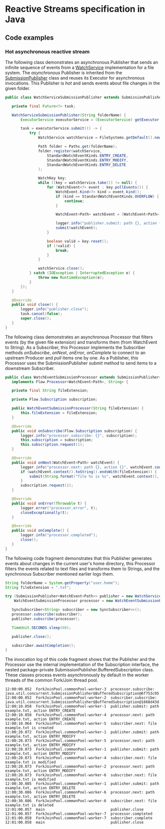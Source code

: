 # Reactive Streams specification in Java


## Code examples


### Hot asynchronous reactive stream

The following class demonstrates an asynchronous Publisher that sends an infinite sequence of events from a [WatchService](https://docs.oracle.com/en/java/javase/17/docs/api/java.base/java/nio/file/WatchService.html) implementation for a file system. The _asynchronous_ Publisher is inherited from the [SubmissionPublisher](https://docs.oracle.com/en/java/javase/17/docs/api/java.base/java/util/concurrent/SubmissionPublisher.html) class and reuses its Executor for asynchronous invocations. This Publisher is _hot_ and sends events about file changes in the given folder.


```java
public class WatchServiceSubmissionPublisher extends SubmissionPublisher<WatchEvent<Path>> {

   private final Future<?> task;

   WatchServiceSubmissionPublisher(String folderName) {
       ExecutorService executorService = (ExecutorService) getExecutor();

       task = executorService.submit(() -> {
           try {
               WatchService watchService = FileSystems.getDefault().newWatchService();

               Path folder = Paths.get(folderName);
               folder.register(watchService,
                   StandardWatchEventKinds.ENTRY_CREATE,
                   StandardWatchEventKinds.ENTRY_MODIFY,
                   StandardWatchEventKinds.ENTRY_DELETE
               );

               WatchKey key;
               while ((key = watchService.take()) != null) {
                   for (WatchEvent<?> event : key.pollEvents()) {
                       WatchEvent.Kind<?> kind = event.kind();
                       if (kind == StandardWatchEventKinds.OVERFLOW) {
                           continue;
                       }

                       WatchEvent<Path> watchEvent = (WatchEvent<Path>) event;

                       logger.info("publisher.submit: path {}, action {}", watchEvent.context(), watchEvent.kind());
                       submit(watchEvent);
                   }

                   boolean valid = key.reset();
                   if (!valid) {
                       break;
                   }
               }

               watchService.close();
           } catch (IOException | InterruptedException e) {
               throw new RuntimeException(e);
           }
       });
   }

   @Override
   public void close() {
       logger.info("publisher.close");
       task.cancel(false);
       super.close();
   }
}
```


The following class demonstrates an asynchronous Processor that filters events (by the given file extension) and transforms them (from WatchEvent to String). As a Subscriber, this Processor implements the Subscriber methods _onSubscribe_, _onNext_, _onError_, _onComplete_ to connect to an upstream Producer and _pull_ items one by one. As a Publisher, this Processor uses the SubmissionPublisher _submit_ method to send items to a downstream Subscriber.


```java
public class WatchEventSubmissionProcessor extends SubmissionPublisher<String>
   implements Flow.Processor<WatchEvent<Path>, String> {

   private final String fileExtension;

   private Flow.Subscription subscription;

   public WatchEventSubmissionProcessor(String fileExtension) {
       this.fileExtension = fileExtension;
   }

   @Override
   public void onSubscribe(Flow.Subscription subscription) {
       logger.info("processor.subscribe: {}", subscription);
       this.subscription = subscription;
       this.subscription.request(1);
   }

   @Override
   public void onNext(WatchEvent<Path> watchEvent) {
       logger.info("processor.next: path {}, action {}", watchEvent.context(), watchEvent.kind());
       if (watchEvent.context().toString().endsWith(fileExtension)) {
           submit(String.format("file %s is %s", watchEvent.context(), decode(watchEvent.kind())));
       }
       subscription.request(1);
   }

   @Override
   public void onError(Throwable t) {
       logger.error("processor.error", t);
       closeExceptionally(t);
   }

   @Override
   public void onComplete() {
       logger.info("processor.completed");
       close();
   }
}
```


The following code fragment demonstrates that this Publisher generates events about changes in the current user's home directory, this Processor filters the events related to text files and transforms them to Strings, and the synchronous Subscriber mentioned earlier logs them.


```java
String folderName = System.getProperty("user.home");
String fileExtension = ".txt";

try (SubmissionPublisher<WatchEvent<Path>> publisher = new WatchServiceSubmissionPublisher(folderName);
    WatchEventSubmissionProcessor processor = new WatchEventSubmissionProcessor(fileExtension)) {

   SyncSubscriber<String> subscriber = new SyncSubscriber<>();
   processor.subscribe(subscriber);
   publisher.subscribe(processor);

   TimeUnit.SECONDS.sleep(60);

   publisher.close();

   subscriber.awaitCompletion();
}
```


The invocation log of this code fragment shows that the Publisher and the Processor use the internal implementation of the Subscription interface, the nested package-private SubmissionPublisher.BufferedSubscription class. These classes process events asynchronously by default in the worker threads of the common Fork/Join thread pool.


```
12:00:00.052  ForkJoinPool.commonPool-worker-3  processor.subscribe: java.util.concurrent.SubmissionPublisher$BufferedSubscription@6f753c95
12:00:00.052  ForkJoinPool.commonPool-worker-2  subscriber.subscribe: java.util.concurrent.SubmissionPublisher$BufferedSubscription@1668d43d
12:00:10.058  ForkJoinPool.commonPool-worker-1  publisher.submit: path example.txt, action ENTRY_CREATE
12:00:10.058  ForkJoinPool.commonPool-worker-4  processor.next: path example.txt, action ENTRY_CREATE
12:00:10.064  ForkJoinPool.commonPool-worker-5  subscriber.next: file example.txt is created
12:00:20.072  ForkJoinPool.commonPool-worker-1  publisher.submit: path example.txt, action ENTRY_MODIFY
12:00:20.073  ForkJoinPool.commonPool-worker-5  processor.next: path example.txt, action ENTRY_MODIFY
12:00:20.073  ForkJoinPool.commonPool-worker-1  publisher.submit: path example.txt, action ENTRY_MODIFY
12:00:20.073  ForkJoinPool.commonPool-worker-4  subscriber.next: file example.txt is modified
12:00:20.073  ForkJoinPool.commonPool-worker-2  processor.next: path example.txt, action ENTRY_MODIFY
12:00:20.073  ForkJoinPool.commonPool-worker-6  subscriber.next: file example.txt is modified
12:00:30.085  ForkJoinPool.commonPool-worker-1  publisher.submit: path example.txt, action ENTRY_DELETE
12:00:30.086  ForkJoinPool.commonPool-worker-6  processor.next: path example.txt, action ENTRY_DELETE
12:00:30.086  ForkJoinPool.commonPool-worker-6  subscriber.next: file example.txt is deleted
12:01:00.057  main                              publisher.close
12:01:00.057  ForkJoinPool.commonPool-worker-7  processor.completed
12:01:00.058  ForkJoinPool.commonPool-worker-7  subscriber.complete
12:01:00.058  main                              publisher.close
```
